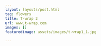 ```yaml
---
layout: layouts/post.html
tag: flowers
title: T-wrap 2
url: www.t-wrap.com
images: []
featuredimage: assets/images/t-wrap1_1.jpg

---
```

